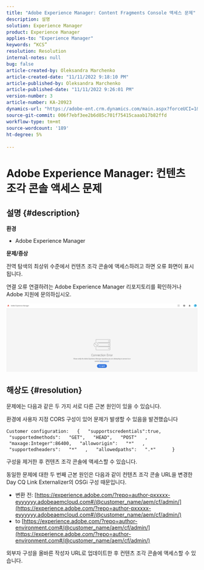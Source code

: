 ```yaml
---
title: "Adobe Experience Manager: Content Fragments Console 액세스 문제"
description: 설명
solution: Experience Manager
product: Experience Manager
applies-to: "Experience Manager"
keywords: “KCS”
resolution: Resolution
internal-notes: null
bug: false
article-created-by: Oleksandra Marchenko
article-created-date: "11/11/2022 9:18:10 PM"
article-published-by: Oleksandra Marchenko
article-published-date: "11/11/2022 9:26:01 PM"
version-number: 3
article-number: KA-20923
dynamics-url: "https://adobe-ent.crm.dynamics.com/main.aspx?forceUCI=1&pagetype=entityrecord&etn=knowledgearticle&id=dc9cd255-0662-ed11-9561-6045bd006b25"
source-git-commit: 006f7ebf3ee2b6d85c701f75415caaab17b82ffd
workflow-type: tm+mt
source-wordcount: '189'
ht-degree: 5%

---
```


# Adobe Experience Manager: 컨텐츠 조각 콘솔 액세스 문제

## 설명 {#description}


<b>환경</b>

- Adobe Experience Manager


<b>문제/증상</b>

전역 탐색의 최상위 수준에서 컨텐츠 조각 콘솔에 액세스하려고 하면 오류 화면이 표시됩니다.

연결 오류 연결하려는 Adobe Experience Manager 리포지토리를 확인하거나 Adobe 지원에 문의하십시오.



![](assets/___dd9cd255-0662-ed11-9561-6045bd006b25___.png)


## 해상도 {#resolution}


문제에는 다음과 같은 두 가지 서로 다른 근본 원인이 있을 수 있습니다.

환경에 사용자 지정 CORS 구성이 있어 문제가 발생할 수 있음을 발견했습니다




```
Customer configuration:   {   "supportscredentials":true,   "supportedmethods":   "GET",   "HEAD",   "POST"   ,   "maxage:Integer":86400,   "alloworigin":   "*"   ,   "supportedheaders":   "*"   ,   "allowedpaths":   ".*"      }
```


구성을 제거한 후 컨텐츠 조각 콘솔에 액세스할 수 있습니다.

동일한 문제에 대한 두 번째 근본 원인은 다음과 같이 컨텐츠 조각 콘솔 URL을 변경한 Day CQ Link Externalizer의 OSGi 구성 때문입니다.

- 변환 전: [https://experience.adobe.com/?repo=author-pxxxxx-eyyyyyy.adobeaemcloud.com#/@customer_name/aem/cf/admin/](https://experience.adobe.com/?repo=author-pxxxxx-eyyyyyy.adobeaemcloud.com#/@customer_name/aem/cf/admin/)
- to [https://experience.adobe.com/?repo=author-environment.com#/@customer_name/aem/cf/admin/](https://experience.adobe.com/?repo=author-environment.com#/@customer_name/aem/cf/admin/)


외부자 구성을 올바른 작성자 URL로 업데이트한 후 컨텐츠 조각 콘솔에 액세스할 수 있습니다.






